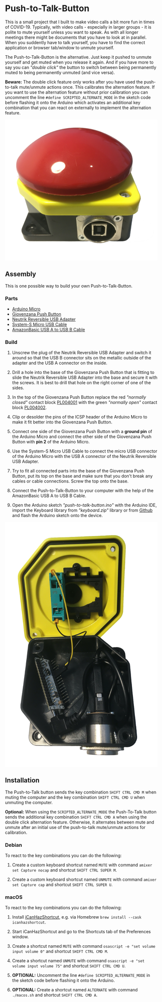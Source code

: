 # Push-to-Talk-Button

This is a small project that I built to make video calls a bit more fun in times of COVID-19. Typically, with video calls - especially in larger groups - it is polite to mute yourself unless you want to speak. As with all longer meetings there might be documents that you have to look at in parallel. When you suddently have to talk yourself, you have to find the correct application or browser tab/window to unmute yourself.

The Push-to-Talk-Button is the alternative. Just keep it pushed to unmute yourself and get muted when you release it again. And if you have more to say you can _"double click"_ the button to switch between being permanently muted to being permanently unmuted (and vice versa).

**Beware:** The double click feature only works after you have used the push-to-talk mute/unmute actions once. This calibrates the alternation feature. If you want to use the alternation feature without prior calibration you can uncomment the line `#define SCRIPTED_ALTERNATE_MODE` in the sketch code before flashing it onto the Arduino which activates an additional key combination that you can react on externally to implement the alternation feature.

![Assembled Push-To-Talk-Button](assembled.jpeg)

## Assembly

This is one possible way to build your own Push-to-Talk-Button.

### Parts

* [Arduino Micro](https://www.amazon.de/dp/B00AFY2S56/)
* [Giovenzana Push Button](https://www.amazon.de/gp/product/B014J65KPK/)
* [Neutrik Reversible USB Adapter](https://www.amazon.de/gp/product/B003L79T06/)
* [System-S Micro USB Cable](https://www.amazon.de/gp/product/B01MSB27QE/)
* [AmazonBasic USB A to USB B Cable](https://www.amazon.de/dp/B00NH11KIK/)

### Build

1. Unscrew the plug of the Neutrik Reversible USB Adapter and switch it around so that the USB B connector sits on the metallic outside of the adapter and the USB A connector on the inside.

2. Drill a hole into the base of the Giovenzana Push Button that is fitting to slide the Neutrik Reversible USB Adapter into the base and secure it with the screws. It is best to drill that hole on the right corner of one of the sides.

3. In the top of the Giovenzana Push Button replace the red _"normally closed"_ contact block [PL004001](https://www.giovenzana.com/component/pl004001/) with the green _"normally open"_ contact block [PL004002](https://www.giovenzana.com/component/pl004002/).

4. Clip or desolder the pins of the ICSP header of the Arduino Micro to make it fit better into the Giovenzana Push Button.

5. Connect one side of the Giovenzana Push Button with a **ground pin** of the Arduino Micro and connect the other side of the Giovenzana Push Button with **pin 2** of the Arduino Micro.

6. Use the System-S Micro USB Cable to connect the micro USB connector of the Arduino Micro with the USB A connector of the Neutrik Reversible USB Adapter.

7. Try to fit all connected parts into the base of the Giovenzana Push Button, put its top on the base and make sure that you don't break any cables or cable connections. Screw the top onto the base.

8. Connect the Push-to-Talk-Button to your computer with the help of the AmazonBasic USB A to USB B Cable.

9. Open the Arduino sketch _"push-to-talk-button.ino"_ with the Arduino IDE, import the Keyboard library from _"keyboard.zip"_ library or from [Github](https://github.com/arduino-libraries/Keyboard) and flash the Arduino sketch onto the device.

![Disassembled Push-To-Talk-Button](disassembled.jpeg)

## Installation

The Push-to-Talk button sends the key combination `SHIFT CTRL CMD M` when muting the computer and the key combination `SHIFT CTRL CMD U` when unmuting the computer.

**Optional:** When using the `SCRIPTED_ALTERNATE_MODE` the Push-To-Talk button sends the additional key combination `SHIFT CTRL CMD A` when using the double click alternation feature. Otherwise, it alternates between mute and unmute after an initial use of the push-to-talk mute/unmute actions for calibration.

### Debian

To react to the key combinations you can do the following:

1. Create a custom keyboard shortcut named `MUTE` with command `amixer set Capture nocap` and shortcut `SHIFT CTRL SUPER M`.
  
2. Create a custom keyboard shortcut named `UNMUTE` with command `amixer set Capture cap` and shortcut `SHIFT CTRL SUPER U`.

### macOS

To react to the key combinations you can do the following:

1. Install [iCanHazShortcut](https://github.com/deseven/icanhazshortcut), e.g. via Homebrew `brew install --cask icanhazshortcut`.

2. Start iCanHazShortcut and go to the Shortcuts tab of the Preferences window.

3. Create a shortcut named `MUTE` with command `osascript -e "set volume input volume 0"` and shortcut `SHIFT CTRL CMD M`.

4. Create a shortcut named `UNMUTE` with command `osascript -e "set volume input volume 75"` and shortcut `SHIFT CTRL CMD U`.

5. **OPTIONAL:** Uncomment the line `#define SCRIPTED_ALTERNATE_MODE` in the sketch code before flashing it onto the Arduino.

6. **OPTIONAL:** Create a shortcut named `ALTERNATE` with command `./macos.sh` and shortcut `SHIFT CTRL CMD A`.